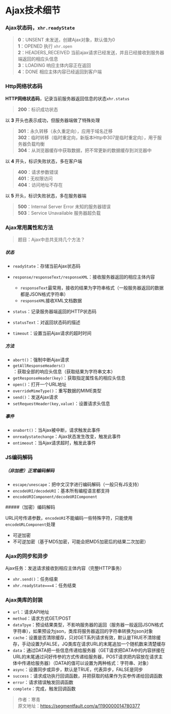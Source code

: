# Ajax技术细节

### Ajax状态码，`xhr.readyState`

> **0**：UNSENT 未发送，创建Ajax对象，默认值为0   
> **1**：OPENED 执行 `xhr.open`  
> **2**：HEADERS_RECEIVED 当前ajax请求已经发送，并且已经接收到服务器端返回的相应头信息  
> **3**：LOADING 响应主体内容正在返回  
> **4**：DONE 相应主体内容已经返回到客户端  

### Http网络状态码

**HTTP网络状态码**，记录当前服务器返回信息的状态`xhr.status`

> **200**：标识成功状态

以 **3** 开头也表示成功，但服务器端做了特殊处理

> **301**：永久转移（永久重定向），应用于域名迁移  
> **302**：临时转移（临时重定向，新版本Http中307是临时重定向），用于服务器负载均衡  
> **304**：从浏览器缓存中获取数据，把不常更新的数据缓存到浏览器中

以 **4** 开头，标识失败状态，多在客户端

> **400**：请求参数错误  
> **401**：无权限访问  
> **404**：访问地址不存在

以 **5** 开头，标识失败状态，多在服务器端

> **500**：Internal Server Error 未知的服务器错误  
> **503**：Service Unavailable 服务器超负载  

### Ajax常用属性和方法

> 题目：Ajax中总共支持几个方法？

##### 状态

* `readyState`：存储当前Ajax状态码
* `response/responseText/responseXML`：接收服务器返回的相应主体内容

    * `responseText`最常用，接收的结果为字符串格式（一般服务器返回的数据都是JSON格式字符串）
    * `responseXML`接收XML文档数据

* `status`：记录服务器端返回的HTTP状态码
* `statusText`：对返回状态码的描述
* `timeout`：设置当前Ajax请求的超时时间

##### 方法

* `abort()`：强制中断Ajax请求
* `getAllResponseHeaders()`：获取全部的响应头信息（获取结果为字符串文本）
* `getResponseHeader(key)`：获取指定属性名的相应头信息
* `open()`：打开一个URL地址
* `overrideMimeType()`：重写数据的MIME类型
* `send()`：发送Ajax请求
* `setRequestHeader(key,value)`：设置请求头信息

##### 事件

* `onabort()`：当Ajax被中断，请求触发此事件
* `onreadystatechange`：Ajax状态发生改变，触发此事件
* `ontimeout`：当Ajax请求超时，触发此事件

### JS编码解码

##### （非加密）正常编码解码

* `escape/unescape`：把中文汉字进行编码解码（一般只有JS支持）
* `encodeURI/decodeURI`：基本所有编程语言都支持
* `encodeURIComponent/decodeURIComponent`

#####（加密）编码解码

URL问号传递参数，`encodeURI`不能编码一些特殊字符，只能使用`encodeURLComponent`处理

* 可逆加密
* 不可逆加密（基于MD5加密，可能会把MD5加密后的结果二次加密）

### Ajax的同步和异步

Ajax任务：发送请求接收到相应主体内容（完整HTTP事务）

* `xhr.send()`：任务结束
* `xhr.readyState===4`：任务结束

### Ajax类库的封装

* `url`：请求API地址
* `method`：请求方式GET/POST
* `dataTpye`：预设结果类型，不影响服务器的返回（服务器一般返回JSON格式字符串），如果预设为json，类库将服务器返回的字符串转换为json对象
* `cache`：设置是否清除缓存，只对GET系列请求有效，默认是TRUE不清除缓存，手动设置为FALSE，JQ类库在请求URL的末尾追加一个随机数来清楚缓存
* `data`：通过DATA把一些信息传递给服务器（GET请求把DATA中的内容拼接在URL的末尾通过问好传参的方式传递给服务器，POST请求把内容放在请求主体中传递给服务器）（DATA的值可以设置为两种格式：字符串、对象）
* `async`：设置同步或异步，默认是TRUE，代表异步，FALSE是同步
* `success`：请求成功执行回调函数，并把获取的结果作为实参传递给回调函数
* `error`：请求错误触发回调函数
* `complete`：完成，触发回调函数

> 作者：寒青  
> 原文地址：https://segmentfault.com/a/1190000014780377
